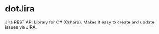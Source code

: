 dotJira
=======

Jira REST API Library for C# (Csharp).  Makes it easy to create and update issues via JIRA.
